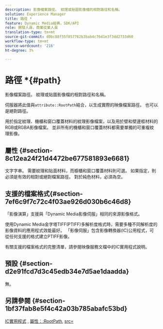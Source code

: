 ```yaml
---
description: 影像檔案路徑。 紋理或貼圖影像檔的相對路徑和名稱。
solution: Experience Manager
title: 路徑 *
feature: Dynamic Media經典，SDK/API
role: 開發人員，商業從業人員
translation-type: tm+mt
source-git-commit: d0bc88f55f857762b3bab4c76d1e3f3dd2733d60
workflow-type: tm+mt
source-wordcount: '216'
ht-degree: 3%

---
```



# 路徑 *{#path}

影像檔案路徑。 紋理或貼圖影像檔的相對路徑和名稱。

伺服器將此值與`attribute::RootPath`結合，以生成實際的映像檔案路徑。 也可以是絕對路徑。

用於指定紋理、機櫃和窗口覆蓋材料的紋理影像檔案，以及用於壁和壁邊框材料的RGB或RGBA影像檔案。 並非所有的機櫃和窗口覆蓋材料都需要單獨的可重複紋理影像。

## 屬性 {#section-8c12ea24f21d4472be677581893e6681}

文字字串。 需要紋理和貼面材料，而櫥櫃和窗口覆蓋材料則可選。 如果指定，則必須是有效的相對或絕對檔案路徑。 對於純色材料，必須為空。

## 支援的檔案格式{#section-7ef6c9f7c72c4f03ae926d030b6c46d8}

「影像演算」支援與「Dynamic Media影像伺服」相同的來源影像格式。

使用Dynamic Media金字塔TIFF(PTIFF)多解析度格式時，需要多種不同解析度的影像資料的應用程式效能最好。 「影像伺服」包含影像轉換器(IC)公用程式，可從任何支援的格式建立PTIFF影像。

有關支援的檔案格式的完整清單，請參閱映像服務文檔中的IC實用程式說明。

## 預設 {#section-d2e91fcd7d3c45edb34e7d5ae1daadda}

無。

## 另請參閱 {#section-1bf37fab8e5f4c42a03b785abafc53bd}

[IC實用程式](/help/aem-is-ir-api/is-api/is-utils/utilities/r-ic.md) , [屬性：:RootPath](/help/aem-is-ir-api/ir-api/material-cat/image-rendering-api-ref/c-ir-material-catalog/c-ir-attributes-reference/r-ir-rootpath.md), [src=](/help/aem-is-ir-api/ir-api/http-protocol/image-rendering-api-ref/c-ir-http-protocol-ref/c-ir-http-protocol-command-reference/r-ir-src.md)
